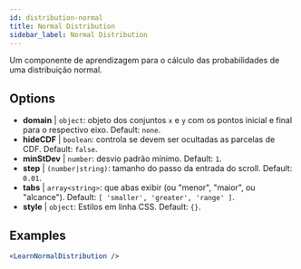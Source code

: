 ```yaml
---
id: distribution-normal
title: Normal Distribution
sidebar_label: Normal Distribution
---
```


Um componente de aprendizagem para o cálculo das probabilidades de uma distribuição normal.

## Options

* __domain__ | `object`: objeto dos conjuntos `x` e `y` com os pontos inicial e final para o respectivo eixo. Default: `none`.
* __hideCDF__ | `boolean`: controla se devem ser ocultadas as parcelas de CDF. Default: `false`.
* __minStDev__ | `number`: desvio padrão mínimo. Default: `1`.
* __step__ | `(number|string)`: tamanho do passo da entrada do scroll. Default: `0.01`.
* __tabs__ | `array<string>`: que abas exibir (ou "menor", "maior", ou "alcance"). Default: `[
  'smaller',
  'greater',
  'range'
]`.
* __style__ | `object`: Estilos em linha CSS. Default: `{}`.


## Examples

```jsx live
<LearnNormalDistribution />
```

